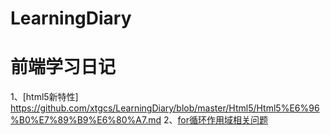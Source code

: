 # LearningDiary
# 前端学习日记
1、[html5新特性] https://github.com/xtgcs/LearningDiary/blob/master/Html5/Html5%E6%96%B0%E7%89%B9%E6%80%A7.md
2、[for循环作用域相关问题](https://github.com/xtgcs/LearningDiary/blob/master/js%E4%BD%9C%E7%94%A8%E5%9F%9F%E7%9B%B8%E5%85%B3%E9%97%AE%E9%A2%98/JS%E4%B8%ADfor%E5%BE%AA%E7%8E%AF%E5%8F%98%E9%87%8F%E4%BD%9C%E7%94%A8%E5%9F%9F.md)
